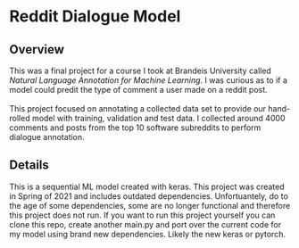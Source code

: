 # Reddit Dialogue Model

## Overview
This was a final project for a course I took at Brandeis University called _Natural Language Annotation for Machine Learning_. I was curious as to if a model could predit the type of comment a user made on a reddit post. <br><br>
This project focused on annotating a collected data set to provide our hand-rolled model with training, validation and test data. I collected around 4000 comments and posts from the top 10 software subreddits to perform dialogue annotation.<br>

## Details
This is a sequential ML model created with keras. This project was created in Spring of 2021 and includes outdated dependencies. Unfortuantely, do to the age of some dependencies, some are no longer functional and therefore this project does not run.
If you want to run this project yourself you can clone this repo, create another main.py and port over the current code for my model using brand new dependencies. Likely the new keras or pytorch. 
